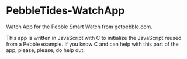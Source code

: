 PebbleTides-WatchApp
====================
Watch App for the Pebble Smart Watch from getpebble.com.

This app is written in JavaScript with C to initialize the JavaScript reused from a Pebble example.
If you know C and can help with this part of the app, please, please, do help out.

